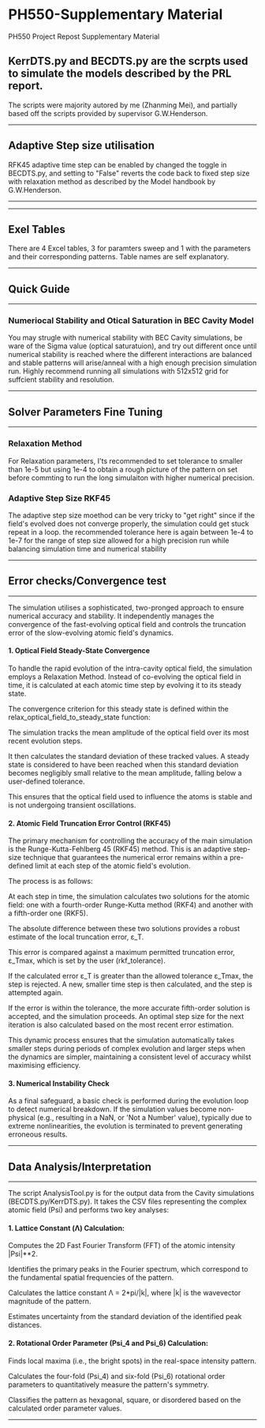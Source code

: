 # PH550-Supplementary Material
PH550 Project Repost Supplementary Material
## KerrDTS.py and BECDTS.py are the scrpts used to simulate the models described by the PRL report.
The scripts were majority autored by me (Zhanming Mei), and partially based off the scripts provided by supervisor G.W.Henderson.


--------------------------------------------------------------------------------------------
## Adaptive Step size utilisation

RFK45 adaptive time step can be enabled by changed the toggle in BECDTS.py, and setting to "False" reverts the code back
to fixed step size with relaxation method as described by the Model handbook by G.W.Henderson.

--------------------------------------------------------------------------------------------

--------------------------------------------------------------------------------------------
## Exel Tables

There are 4 Excel tables, 3 for paramters sweep and 1 with the parameters and their corresponding patterns.
Table names are self explanatory.

--------------------------------------------------------------------------------------------


## Quick Guide
--------------------------------------------------------------------------------------------
### Numeriocal Stability and Otical Saturation in BEC Cavity Model 

You may strugle with
numerical stability with BEC Cavity simulations, be  ware of the Sigma value (optical saturatuion), and try out different once until 
numerical stability is reached where the different interactions are balanced and stable patterns will arise/anneal with a high enough precision 
simulation run. Highly recommend running all simulations with 512x512 grid for suffcient stability and resolution.

--------------------------------------------------------------------------------------------


## Solver Parameters Fine Tuning
--------------------------------------------------------------------------------------------
### Relaxation Method 

For Relaxation parameters, I'ts recommended to set tolerance to smaller than 1e-5 but using 1e-4 to obtain a rough picture of the pattern on set before commting to run the long 
simulaiton with higher numerical precision.
### Adaptive Step Size RKF45

The adaptive step size moethod can be very tricky to "get right" since if the field's evolved does not converge properly, the simulation could get stuck repeat in a loop.
the recommended tolerance here is again between 1e-4 to 1e-7 for the range of step size allowed for a high precision run while balancing simulation time and numerical stability

--------------------------------------------------------------------------------------------


## Error checks/Convergence test
--------------------------------------------------------------------------------------------
The simulation utilises a sophisticated, two-pronged approach to ensure numerical accuracy and stability. It independently manages the convergence of the fast-evolving optical field and controls the truncation error of the slow-evolving atomic field's dynamics.

#### 1. Optical Field Steady-State Convergence

To handle the rapid evolution of the intra-cavity optical field, the simulation employs a Relaxation Method. Instead of co-evolving the optical field in time, it is calculated at each atomic time step by evolving it to its steady state.

The convergence criterion for this steady state is defined within the relax_optical_field_to_steady_state function:

The simulation tracks the mean amplitude of the optical field over its most recent evolution steps.

It then calculates the standard deviation of these tracked values. A steady state is considered to have been reached when this standard deviation becomes negligibly small relative to the mean amplitude, falling below a user-defined tolerance.

This ensures that the optical field used to influence the atoms is stable and is not undergoing transient oscillations.

#### 2. Atomic Field Truncation Error Control (RKF45)

The primary mechanism for controlling the accuracy of the main simulation is the Runge-Kutta-Fehlberg 45 (RKF45) method. This is an adaptive step-size technique that guarantees the numerical error remains within a pre-defined limit at each step of the atomic field's evolution.

The process is as follows:

At each step in time, the simulation calculates two solutions for the atomic field: one with a fourth-order Runge-Kutta method (RKF4) and another with a fifth-order one (RKF5).

The absolute difference between these two solutions provides a robust estimate of the local truncation error, ε_T.

This error is compared against a maximum permitted truncation error, ε_Tmax, which is set by the user (rkf_tolerance).

If the calculated error ε_T is greater than the allowed tolerance ε_Tmax, the step is rejected. A new, smaller time step is then calculated, and the step is attempted again.

If the error is within the tolerance, the more accurate fifth-order solution is accepted, and the simulation proceeds. An optimal step size for the next iteration is also calculated based on the most recent error estimation.

This dynamic process ensures that the simulation automatically takes smaller steps during periods of complex evolution and larger steps when the dynamics are simpler, maintaining a consistent level of accuracy whilst maximising efficiency.

#### 3. Numerical Instability Check

As a final safeguard, a basic check is performed during the evolution loop to detect numerical breakdown. If the simulation values become non-physical (e.g., resulting in a NaN, or 'Not a Number' value), typically due to extreme nonlinearities, the evolution is terminated to prevent generating erroneous results.

--------------------------------------------------------------------------------------------


## Data Analysis/Interpretation
--------------------------------------------------------------------------------------------
The script AnalysisTool.py is for the output data from the Cavity simulations (BECDTS.py/KerrDTS.py).
It takes the CSV files representing the complex atomic field (Psi) and performs
two key analyses:

#### 1.  Lattice Constant (Λ) Calculation:
Computes the 2D Fast Fourier Transform (FFT) of the atomic intensity |Psi|**2.

Identifies the primary peaks in the Fourier spectrum, which correspond to the
fundamental spatial frequencies of the pattern.

Calculates the lattice constant Λ = 2*pi/|k|, where |k| is the wavevector
magnitude of the pattern.

Estimates uncertainty from the standard deviation of the identified peak distances.

#### 2.  Rotational Order Parameter (Psi_4 and Psi_6) Calculation:
Finds local maxima (i.e., the bright spots) in the real-space intensity pattern.

Calculates the four-fold (Psi_4) and six-fold (Psi_6) rotational order
parameters to quantitatively measure the pattern's symmetry.

Classifies the pattern as hexagonal, square, or disordered based on
the calculated order parameter values.

--------------------------------------------------------------------------------------------

